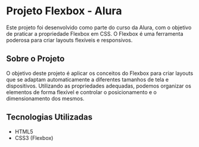 # Projeto Flexbox - Alura

Este projeto foi desenvolvido como parte do curso da Alura, com o objetivo de praticar a propriedade Flexbox em CSS. O Flexbox é uma ferramenta poderosa para criar layouts flexíveis e responsivos.

## Sobre o Projeto

O objetivo deste projeto é aplicar os conceitos do Flexbox para criar layouts que se adaptam automaticamente a diferentes tamanhos de tela e dispositivos. Utilizando as propriedades adequadas, podemos organizar os elementos de forma flexível e controlar o posicionamento e o dimensionamento dos mesmos.

## Tecnologias Utilizadas

- HTML5
- CSS3 (Flexbox)
